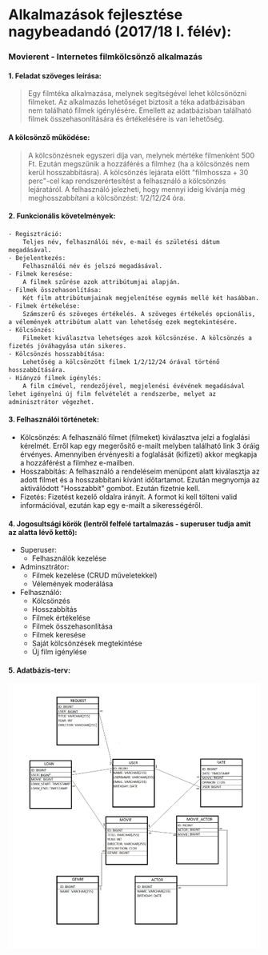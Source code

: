 # Alkalmazások fejlesztése nagybeadandó (2017/18 I. félév):
### Movierent - Internetes filmkölcsönző alkalmazás

#### 1. Feladat szöveges leírása:
> Egy filmtéka alkalmazása, melynek segítségével lehet kölcsönözni filmeket. Az alkalmazás lehetőséget biztosít a téka adatbázisában nem található filmek igénylésére. Emellett az adatbázisban található filmek összehasonlítására és értékelésére is van lehetőség.

#### A kölcsönző működése:
> A kölcsönzésnek egyszeri díja van, melynek mértéke filmenként 500 Ft. Ezután megszűnik a hozzáférés a filmhez (ha a kölcsönzés nem kerül hosszabbításra).  A kölcsönzés lejárata előtt "filmhossza + 30 perc"-cel kap rendszerértesítést a felhasználó a kölcsönzés lejáratáról. A felhasználó jelezheti, hogy mennyi ideig kívánja még meghosszabbítani a kölcsönzést: 1/2/12/24 óra.

#### 2. Funkcionális követelmények:
	- Regisztráció:
        Teljes név, felhasználói név, e-mail és születési dátum megadásával.
	- Bejelentkezés:
        Felhasználói név és jelszó megadásával.
	- Filmek keresése:
        A filmek szűrése azok attribútumjai alapján.
	- Filmek összehasonlítása:
        Két film attribútumjainak megjelenítése egymás mellé két hasábban.
	- Filmek értékelése:
        Számszerű és szöveges értékelés. A szöveges értékelés opcionális, a vélemények attribútum alatt van lehetőség ezek megtekintésére.
	- Kölcsönzés:
        Filmeket kiválasztva lehetséges azok kölcsönzése. A kölcsönzés a fizetés jóváhagyása után sikeres.
	- Kölcsönzés hosszabbítása:
        Lehetőség a kölcsönzött filmek 1/2/12/24 órával történő hosszabbítására.
	- Hiányzó filmek igénylés:
        A film címével, rendezőjével, megjelenési évévének megadásával lehet igényelni új film felvételét a rendszerbe, melyet az adminisztrátor végezhet.

#### 3. Felhasználói történetek:

  - Kölcsönzés:
      A felhasználó filmet (filmeket) kiválasztva jelzi a foglalási kérelmét. Erről kap egy megerősítő e-mailt melyben található link 3 óráig érvényes. Amennyiben érvényesíti a foglalását (kifizeti) akkor megkapja a hozzáférést a filmhez e-mailben.
  - Hosszabbítás:
      A felhasználó a rendeléseim menüpont alatt kiválasztja az adott filmet és a hosszabbítani kívánt időtartamot. Ezután megnyomja az aktiválódott "Hosszabbít" gombot. Ezután fizetnie kell.
  - Fizetés:
      Fizetést kezelő oldalra irányít. A formot ki kell tölteni valid információval, ezután kap egy e-mailt a sikerességéről.
      
#### 4. Jogosultsági körök (lentről felfelé tartalmazás - superuser tudja amit az alatta lévő kettő):
  - Superuser:
      - Felhasználók kezelése
  - Adminsztrátor:
      - Filmek kezelése (CRUD műveletekkel)
      - Vélemények moderálása
  - Felhasználó:
      - Kölcsönzés
      - Hosszabbítás
      - Filmek értékelése
      - Filmek összehasonlítása
      - Filmek keresése
      - Saját kölcsönzések megtekintése
      - Új film igénylése
      
#### 5. Adatbázis-terv:

![alt text](https://github.com/Regulus93/alkfejl-movierent/blob/master/docs/database_plan.png)
